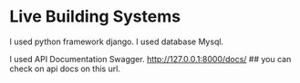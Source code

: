 # Live Building Systems
I used python framework django. I used database Mysql.

I used API Documentation Swagger.
http://127.0.0.1:8000/docs/  ## you can check on api docs on this url.
